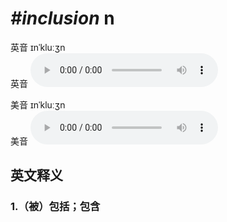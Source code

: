 # ***\#inclusion*** n
英音 ɪnˈkluːʒn  
英音
<audio src="./media/inclusion1_AAC.aac" controls="controls"></audio>

美音 ɪnˈkluːʒn  
美音
<audio src="./media/inclusion2_AAC.aac" controls="controls"></audio>



  

英文释义
---
### 1.**（被）包括；包含**  


